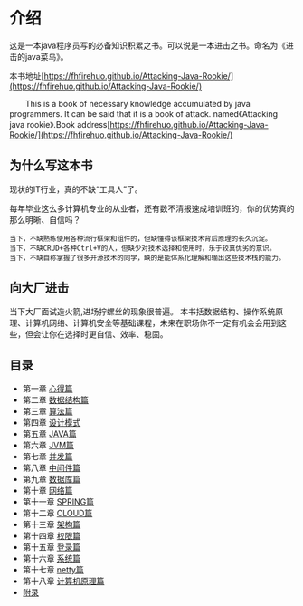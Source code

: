 # 介绍

这是一本java程序员写的必备知识积累之书。可以说是一本进击之书。命名为《进击的java菜鸟》。

本书地址[https://fhfirehuo.github.io/Attacking-Java-Rookie/](https://fhfirehuo.github.io/Attacking-Java-Rookie/)


&emsp;&emsp;This is a book of necessary knowledge accumulated by java programmers. It can be said that it is a book of attack. named《Attacking java rookie》.Book address[https://fhfirehuo.github.io/Attacking-Java-Rookie/](https://fhfirehuo.github.io/Attacking-Java-Rookie/)

## 为什么写这本书

现状的IT行业，真的不缺“工具人”了。

每年毕业这么多计算机专业的从业者，还有数不清报速成培训班的，你的优势真的那么明晰、自信吗？

    当下，不缺熟练使用各种流行框架和组件的，但缺懂得该框架技术背后原理的长久沉淀。
    当下，不缺CRUD+各种Ctrl+V的人，但缺少对技术选择和使用时，乐于较真优劣的意识。
    当下，不缺自称掌握了很多开源技术的同学，缺的是能体系化理解和输出这些技术栈的能力。

## 向大厂进击

当下大厂面试造火箭,进场拧螺丝的现象很普遍。 
本书括数据结构、操作系统原理、计算机网络、计算机安全等基础课程，未来在职场你不一定有机会会用到这些，但会让你在选择时更自信、效率、稳固。


## 目录

* 第一章   [心得篇](docs/Chapter01/experience.md)
* 第二章   [数据结构篇](docs/Chapter02/DataStructure.md)
* 第三章   [算法篇](docs/Chapter03/algorithm.md)
* 第四章   [设计模式](docs/Chapter04/designPatterns.md)
* 第五章   [JAVA篇](docs/Chapter05/java.md)
* 第六章   [JVM篇](docs/Chapter06/jvm.md)
* 第七章   [并发篇](docs/Chapter07/concurrent.md)
* 第八章   [中间件篇](docs/Chapter08/plugin.md)
* 第九章   [数据库篇](docs/Chapter09/db.md)
* 第十章   [网络篇](docs/Chapter10/net.md)
* 第十一章 [SPRING篇](docs/Chapter11/spring.md)
* 第十二章 [CLOUD篇](docs/Chapter12/cloud.md)
* 第十三章 [架构篇](docs/Chapter13/architecture.md)
* 第十四章 [权限篇](docs/Chapter14/permission.md) 
* 第十五章 [登录篇](docs/Chapter15/longin.md)
* 第十六章 [系统篇](docs/Chapter16/system.md)
* 第十七章 [netty篇](docs/Chapter17/netty.md)
* 第十八章 [计算机原理篇](docs/Chapter18/computer.md)
* [附录](docs/Chapter20/appendix.md)

